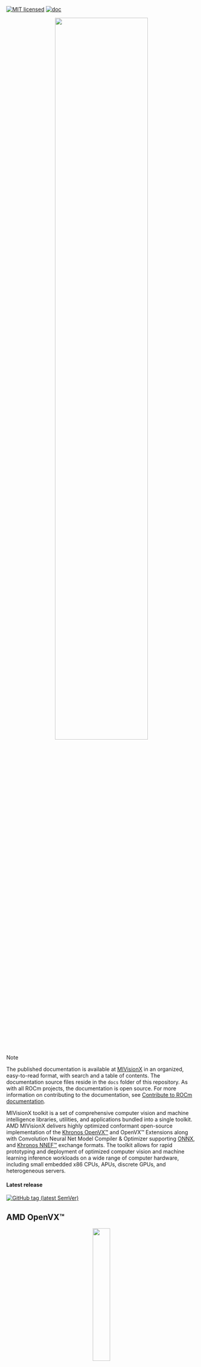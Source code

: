 [![MIT licensed](https://img.shields.io/badge/license-MIT-blue.svg)](https://opensource.org/licenses/MIT)
[![doc](https://img.shields.io/badge/doc-readthedocs-blueviolet)](https://rocm.docs.amd.com/projects/MIVisionX/en/latest/)

<p align="center"><img width="70%" src="https://raw.githubusercontent.com/ROCm/MIVisionX/master/docs/data/MIVisionX.png" /></p>

> [!NOTE]
> The published documentation is available at [MIVisionX](https://rocm.docs.amd.com/projects/MIVisionX/en/latest/index.html) in an organized, easy-to-read format, with search and a table of contents. The documentation source files reside in the `docs` folder of this repository. As with all ROCm projects, the documentation is open source. For more information on contributing to the documentation, see [Contribute to ROCm documentation](https://rocm.docs.amd.com/en/latest/contribute/contributing.html).

MIVisionX toolkit is a set of comprehensive computer vision and machine intelligence libraries, utilities, and applications bundled into a single toolkit. AMD MIVisionX delivers highly optimized conformant open-source implementation of the <a href="https://www.khronos.org/openvx/" target="_blank">Khronos OpenVX&trade;</a> and OpenVX&trade; Extensions along with Convolution Neural Net Model Compiler & Optimizer supporting <a href="https://onnx.ai/" target="_blank">ONNX</a>, and <a href="https://www.khronos.org/nnef" target="_blank">Khronos NNEF&trade;</a> exchange formats. The toolkit allows for rapid prototyping and deployment of optimized computer vision and machine learning inference workloads on a wide range of computer hardware, including small embedded x86 CPUs, APUs, discrete GPUs, and heterogeneous servers.

#### Latest release

[![GitHub tag (latest SemVer)](https://img.shields.io/github/v/tag/ROCm/MIVisionX?style=for-the-badge)](https://github.com/ROCm/MIVisionX/releases)

## AMD OpenVX&trade;

<p align="center"><img width="30%" src="https://raw.githubusercontent.com/ROCm/MIVisionX/master/docs/data/OpenVX_logo.png" /></p>

[AMD OpenVX&trade;](amd_openvx/README.md) is a highly optimized conformant open source implementation of the <a href="https://www.khronos.org/registry/OpenVX/specs/1.3/html/OpenVX_Specification_1_3.html" target="_blank">Khronos OpenVX&trade; 1.3</a> computer vision specification. It allows for rapid prototyping as well as fast execution on a wide range of computer hardware, including small embedded x86 CPUs and large workstation discrete GPUs.

<a href="https://www.khronos.org/registry/OpenVX/specs/1.0.1/html/index.html" target="_blank">Khronos OpenVX&trade; 1.0.1</a> conformant implementation is available in [MIVisionX Lite](https://github.com/ROCm/MIVisionX/tree/openvx-1.0.1)

## AMD OpenVX&trade; Extensions

The OpenVX framework provides a mechanism to add new vision functionality to OpenVX by vendors. This project has below listed OpenVX [modules](amd_openvx_extensions/README.md) and utilities to extend [amd_openvx](amd_openvx/README.md), which contains the AMD OpenVX&trade; Core Engine.

<p align="center"><img width="70%" src="https://raw.githubusercontent.com/ROCm/MIVisionX/master/docs/data/MIVisionX-OpenVX-Extensions.png" /></p>

* [amd_loomsl](amd_openvx_extensions/amd_loomsl/README.md): AMD Loom stitching library for live 360 degree video applications
* [amd_media](amd_openvx_extensions/amd_media/README.md): AMD media extension module is for encode and decode applications
* [amd_migraphx](amd_openvx_extensions/amd_migraphx/README.md): AMD MIGraphX extension integrates the <a href="https://github.com/ROCmSoftwarePlatform/AMDMIGraphX#amd-migraphx" target="_blank"> AMD's MIGraphx </a> into an OpenVX graph. This extension allows developers to combine the vision funcions in OpenVX with the MIGraphX and build an end-to-end application for inference.
* [amd_nn](amd_openvx_extensions/amd_nn/README.md): OpenVX neural network module
* [amd_opencv](amd_openvx_extensions/amd_opencv/README.md): OpenVX module that implements a mechanism to access OpenCV functionality as OpenVX kernels
* [amd_rpp](amd_openvx_extensions/amd_rpp/README.md): OpenVX extension providing an interface to some of the [ROCm Performance Primitives](https://github.com/ROCm/rpp) (RPP) functions. This extension enables [rocAL](https://github.com/ROCm/rocAL) to perform image augmentation.
* [amd_winml](amd_openvx_extensions/amd_winml/README.md): AMD WinML extension will allow developers to import a pre-trained ONNX model into an OpenVX graph and add hundreds of different pre & post processing `vision` / `generic` / `user-defined` functions, available in OpenVX and OpenCV interop, to the input and output of the neural net model. This extension aims to help developers to build an end to end application for inference.

## Applications

MIVisionX has several [applications](apps/README.md#applications) built on top of OpenVX modules. These applications can serve as excellent prototypes and samples for developers to build upon.

<p align="center"><img width="90%" src="https://raw.githubusercontent.com/ROCm/MIVisionX/master/docs/data/MIVisionX-applications.png" /></p>

## Neural network model compiler and optimizer

<p align="center"><img width="80%" src="https://raw.githubusercontent.com/ROCm/MIVisionX/master/docs/data/modelCompilerWorkflow.png" /></p>

[Neural net model compiler and optimizer](model_compiler/README.md#neural-net-model-compiler--optimizer) converts pre-trained neural net models to MIVisionX runtime code for optimized inference.

## Toolkit

[MIVisionX Toolkit](toolkit/README.md) is a comprehensive set of helpful tools for neural net creation, development, training, and deployment. The Toolkit provides useful tools to design, develop, quantize, prune, retrain, and infer your neural network work in any framework. The Toolkit has been designed to help you deploy your work on any AMD or 3rd party hardware, from embedded to servers.

MIVisionX toolkit provides tools for accomplishing your tasks throughout the whole neural net life-cycle, from creating a model to deploying them for your target platforms.

## Utilities

* [loom_shell](utilities/loom_shell/README.md#radeon-loomsh): an interpreter to prototype 360 degree video stitching applications using a script
* [mv_deploy](utilities/mv_deploy/README.md): consists of a model-compiler and necessary header/.cpp files which are required to run inference for a specific NeuralNet model
* [RunCL](utilities/runcl/README.md#amd-runcl): command-line utility to build, execute, and debug OpenCL programs
* [RunVX](utilities/runvx/README.md#amd-runvx): command-line utility to execute OpenVX graph described in GDF text file

## Prerequisites

### Hardware

* **CPU**: [AMD64](https://rocm.docs.amd.com/projects/install-on-linux/en/latest/reference/system-requirements.html)
* **GPU**: [AMD Radeon&trade; Graphics](https://rocm.docs.amd.com/projects/install-on-linux/en/latest/reference/system-requirements.html) / [AMD Instinct&trade; Accelerators](https://rocm.docs.amd.com/projects/install-on-linux/en/latest/reference/system-requirements.html) [optional]
* **APU**: [AMD Radeon&trade; `Mobile`/`Embedded`](https://rocm.docs.amd.com/projects/install-on-linux/en/latest/reference/system-requirements.html) [optional]

> [!IMPORTANT]
> Some modules in MIVisionX can be built for `CPU ONLY`. To take advantage of `Advanced Features And Modules` we recommend using `AMD GPUs` or `AMD APUs`.

### Operating Systems

#### Linux
* Ubuntu - `22.04` / `24.04`
* RedHat - `8` / `9`
* SLES - `15-SP5`

#### Windows
* Windows `10` / `11`

#### macOS
* macOS - Ventura `13` / Sonoma `14` / Sequoia `15`

### Compiler
* AMD Clang++ Version `18.0.0` or later - installed with ROCm
>[!NOTE]
> AMD Clang++ is the preferred cxx compiler, users can change this with the `CMAKE_CXX_COMPILER` variable

### Libraries
* CMake - Version `3.10` and above
  ```shell
  sudo apt install cmake
  ```
* Half-precision floating-point(half) library - Version `1.12.0`
  ```shell
  sudo apt install half
  ```
* MIOpen
  ```shell
  sudo apt install miopen-hip-dev
  ```
* MIGraphX
  ```shell
  sudo apt install migraphx-dev
  ```
* RPP
  ```shell
  sudo apt install rpp-dev
  ```
* OpenCV - Version `3.X`/`4.X`
  ```shell
  sudo apt install libopencv-dev
  ```
* pkg-config
  ```shell
  sudo apt install pkg-config
  ```
* FFmpeg - Version `4.4.2` and above
  ```shell
  sudo apt install libavcodec-dev libavformat-dev libavutil-dev libswscale-dev
  ```

> [!IMPORTANT]
> * Required compiler support
>    * C++17
>    * OpenMP
>    * Threads
>
> * On `Ubuntu 22.04` - Additional package required: `libstdc++-12-dev`
>
>  ```shell
>  sudo apt install libstdc++-12-dev
>  ```

>[!NOTE]
> All package installs are shown with the `apt` package manager. Use the appropriate package manager for your operating system.

## Installation instructions

### Linux

The installation process uses the following steps:

* [ROCm-supported hardware](https://rocm.docs.amd.com/projects/install-on-linux/en/latest/reference/system-requirements.html) install verification

* Install ROCm `6.1.0` or later with [amdgpu-install](https://rocm.docs.amd.com/projects/install-on-linux/en/latest/how-to/amdgpu-install.html) with `--usecase=rocm`

>[!IMPORTANT]
> Use **either** [package install](#package-install) **or** [source install](#source-install) as described below.

#### Package install

Install MIVisionX runtime, development, and test packages. 
* Runtime package - `mivisionx` only provides the dynamic libraries and executables
* Development package - `mivisionx-dev`/`mivisionx-devel` provides the libraries, executables, header files, and samples
* Test package - `mivisionx-test` provides ctest to verify installation

##### Ubuntu
  ```shell
  sudo apt-get install mivisionx mivisionx-dev mivisionx-test
  ```
##### CentOS / RedHat
  ```shell
  sudo yum install mivisionx mivisionx-devel mivisionx-test
  ```
##### SLES
  ```shell
  sudo zypper install mivisionx mivisionx-devel mivisionx-test
  ```

> [!IMPORTANT]
>  * Package install supports `HIP` backend. For OpenCL backend build from source.
>  * `RedHat`/`SLES` requires `OpenCV` & `FFMPEG` development packages manually installed

#### Source install

##### Prerequisites setup script

For your convenience, we provide the setup script, `MIVisionX-setup.py`, which installs all required dependencies.

  ```shell
  python MIVisionX-setup.py --directory [setup directory - optional (default:~/)]
                            --opencv    [OpenCV Version - optional (default for non Ubuntu:4.6.0)]
                            --neural_net[MIVisionX Neural Net Dependency Install - optional (default:ON) [options:ON/OFF]]
                            --inference [MIVisionX Inference Dependency Install - optional (default:ON) [options:ON/OFF]]
                            --developer [Setup Developer Options - optional (default:OFF) [options:ON/OFF]]
                            --reinstall [Remove previous setup and reinstall (default:OFF)[options:ON/OFF]]
                            --backend   [MIVisionX Dependency Backend - optional (default:HIP) [options:HIP/OCL/CPU]]
                            --rocm_path [ROCm Installation Path - optional (default:/opt/rocm ROCm Installation Required)]
  ```

> [!NOTE]
> * Install ROCm before running the setup script
> * This script only needs to be executed once
> * ROCm upgrade requires the setup script rerun

##### Using MIVisionX-setup.py 

* Clone MIVisionX git repository

  ```shell
  git clone https://github.com/ROCm/MIVisionX.git
  ```

> [!IMPORTANT]
> MIVisionX has support for two GPU backends: **OPENCL** and **HIP**

* Instructions for building MIVisionX with the **HIP** GPU backend (default backend):

    + run the setup script to install all the dependencies required by the **HIP** GPU backend:
  
  ```shell
  cd MIVisionX
  python MIVisionX-setup.py
  ```

    + run the below commands to build MIVisionX with the **HIP** GPU backend:

  ```shell
  mkdir build-hip
  cd build-hip
  cmake ../
  make -j8
  sudo make install
  ```

    + run tests - [test option instructions](https://github.com/ROCm/MIVisionX/wiki/CTest)

  ```shell
  make test
  ```

* Instructions for building MIVisionX with [**OPENCL** GPU backend](https://github.com/ROCm/MIVisionX/wiki/OpenCL-Backend)

### Windows

* Windows SDK
* Visual Studio 2019 or later
* Install the latest AMD [drivers](https://www.amd.com/en/support)
* Install [OpenCL SDK](https://github.com/GPUOpen-LibrariesAndSDKs/OCL-SDK/releases/tag/1.0)
* Install [OpenCV 4.6.0](https://github.com/opencv/opencv/releases/tag/4.6.0)
  + Set `OpenCV_DIR` environment variable to `OpenCV/build` folder
  + Add `%OpenCV_DIR%\x64\vc14\bin` or `%OpenCV_DIR%\x64\vc15\bin` to your `PATH`

#### Using Visual Studio
* Use `MIVisionX.sln` to build for x64 platform

> [!IMPORTANT]
> Some modules in MIVisionX are only supported on Linux

### macOS

macOS [build instructions](https://github.com/ROCm/MIVisionX/wiki/macOS#macos-build-instructions)

> [!IMPORTANT]
> macOS only supports MIVisionX CPU backend on `x86` processors

## Verify installation

### Linux / macOS

* The installer will copy
  + Executables into `/opt/rocm/bin`
  + Libraries into `/opt/rocm/lib`
  + Header files into `/opt/rocm/include/mivisionx`
  + Apps, & Samples folder into `/opt/rocm/share/mivisionx`
  + Documents folder into `/opt/rocm/share/doc/mivisionx`
  + Model Compiler, and Toolkit folder into `/opt/rocm/libexec/mivisionx`

#### Verify with sample application
  **Canny Edge Detection**

  <p align="center"><img width="60%" src="https://raw.githubusercontent.com/ROCm/MIVisionX/master/samples/images/canny_image.PNG" /></p>

  ```shell
  export PATH=$PATH:/opt/rocm/bin
  export LD_LIBRARY_PATH=$LD_LIBRARY_PATH:/opt/rocm/lib
  runvx /opt/rocm/share/mivisionx/samples/gdf/canny.gdf
  ```

> [!NOTE]
> * More samples are available [here](samples/README.md#samples)
> * For `macOS` use `export DYLD_LIBRARY_PATH=$DYLD_LIBRARY_PATH:/opt/rocm/lib`

#### Verify with mivisionx-test package

Test package will install ctest module to test MIVisionX. Follow below steps to test packge install

```shell
mkdir mivisionx-test && cd mivisionx-test
cmake /opt/rocm/share/mivisionx/test/
ctest -VV
```
### Windows

* `MIVisionX.sln` builds the libraries & executables in the folder `MIVisionX/x64`
* Use `RunVX` to test the build

  ```shell
  ./runvx.exe ADD_PATH_TO/MIVisionX/samples/gdf/skintonedetect.gdf
  ```

## Docker

MIVisionX provides developers with docker images for Ubuntu `22.04`. Using docker images developers can quickly prototype and build applications without having to be locked into a single system setup or lose valuable time figuring out the dependencies of the underlying software.

Docker files to build MIVisionX containers and suggested workflow are [available](docker/README.md#mivisionx-docker)

### MIVisionX docker
* [Ubuntu 22.04](https://cloud.docker.com/repository/docker/mivisionx/ubuntu-22.04)

## Documentation

Run the steps below to build documentation locally.
* sphinx documentation
```Bash
cd docs
pip3 install -r sphinx/requirements.txt
python3 -m sphinx -T -E -b html -d _build/doctrees -D language=en . _build/html
```
* Doxygen 
```Bash
doxygen .Doxyfile
```

## Technical support

Please email `mivisionx.support@amd.com` for questions, and feedback on MIVisionX.

Please submit your feature requests, and bug reports on the [GitHub issues](https://github.com/ROCm/MIVisionX/issues) page.

## Release notes

### Latest release version

[![GitHub tag (latest SemVer)](https://img.shields.io/github/v/tag/ROCm/MIVisionX?style=for-the-badge)](https://github.com/ROCm/MIVisionX/releases)

### Changelog

Review all notable [changes](CHANGELOG.md#changelog) with the latest release

### Tested configurations

* Windows `10` / `11`
* Linux distribution
  + Ubuntu - `22.04` / `24.04`
  + RHEL - `8` / `9`
  + SLES - `15 SP6` / `15 SP7`
* ROCm: `7.0.0`
* RPP - `2.0.0`
* miopen-hip - `3.4.0`
* migraphx - `2.13.0`
* OpenCV - `4.5.4`/`4.6`
* FFMPEG - `4.4.2`
* Dependencies for all the above packages
* MIVisionX Setup Script - `V4.0.0`

### Known issues
* MIVisionX Package install in `RHEL`/`SLES` requires manual `OpenCV` and `FFMPEG` development packages installed
